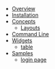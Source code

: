 <!-- docs/_sidebar.md -->

* [Overview](/overview.md)
* [Installation](/installation.md)
* [Concepts](/concepts/concepts.md)
    - [Layouts](/concepts/layouts.md)
* [Command Line](/cli/cli.md)
* [Widgets](/widgets/widgets.md)
    - [table](/widgets/table.md)
* [Samples]()
    - [login page](/samples/login_page.md)




<footer id="mb-footer"></footer>